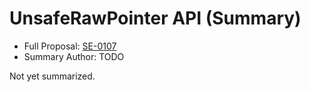 # UnsafeRawPointer API (Summary)

* Full Proposal: [SE-0107](https://github.com/apple/swift-evolution/blob/main/proposals/0107-unsaferawpointer.md)
* Summary Author: TODO

Not yet summarized.
